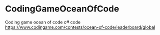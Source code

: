 # CodingGameOceanOfCode
 Coding game ocean of code
c# code
https://www.codingame.com/contests/ocean-of-code/leaderboard/global

